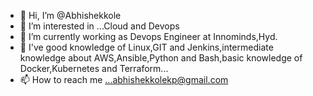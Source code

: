 - 👋 Hi, I’m @Abhishekkole
- 👀 I’m interested in ...Cloud and Devops 
- 🌱 I’m currently working as Devops Engineer at Innominds,Hyd.
- 💞️ I've good knowledge of Linux,GIT and Jenkins,intermediate knowledge about AWS,Ansible,Python and Bash,basic knowledge of Docker,Kubernetes and Terraform...
- 📫 How to reach me ...abhishekkolekp@gmail.com

<!---
Abhishekkole/Abhishekkole is a ✨ special ✨ repository because its `README.md` (this file) appears on your GitHub profile.
You can click the Preview link to take a look at your changes.
--->

